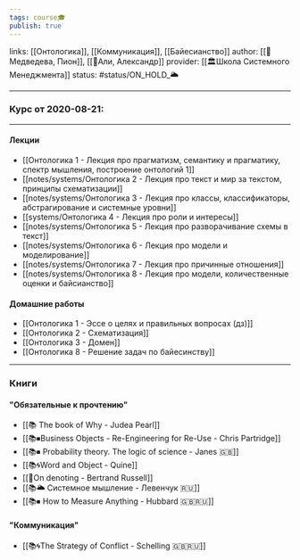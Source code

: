 ```yaml
---
tags: course🎓
publish: true
---
```

links: [[Онтологика]], [[Коммуникация]], [[Байесианство]] 
author: [[👤Медведева, Пион]], [[👤Али, Александр]]
provider: [[🏛Школа Системного Менеджмента]]
status: #status/ON_HOLD_🌥️ 
	
---


### Курс от 2020-08-21:

---

#### Лекции
- [[Онтологика 1 - Лекция про прагматизм, семантику и прагматику, спектр мышления, построение онтологий 1]]
- [[notes/systems/Онтологика 2 - Лекция про текст и мир за текстом, принципы схематизации]]
- [[notes/systems/Онтологика 3 - Лекция про классы, классификаторы, абстрагирование и системные уровни]]
- [[systems/Онтологика 4 - Лекция про роли и интересы]]
- [[notes/systems/Онтологика 5 - Лекция про разворачивание схемы в текст]]
- [[notes/systems/Онтологика 6 - Лекция про модели и моделирование]]
- [[notes/systems/Онтологика 7 - Лекция про причинные отношения]]
- [[notes/systems/Онтологика 8 - Лекция про модели, количественные оценки и байсианство]]

#### Домашние работы
- [[Онтологика 1 - Эссе о целях и правильных вопросах (дз)]]
- [[Онтологика 2 - Схематизация]]
- [[Онтологика 3 - Домен]]
- [[Онтологика 8 - Решение задач по байесинству]]


---
### Книги
#### "Обязательные к прочтению"
- [[📚 The book of Why - Judea Pearl]]
- [[📚⏹Business Objects - Re-Engineering for Re-Use - Chris Partridge]]
- [[📚⏹ Probability theory. The logic of science - Janes 🇬🇧]]
- [[📚🌀Word and Object - Quine]]
- [[📄On denoting - Bertrand Russell]]
- [[📚🌥️ Системное мышление - Левенчук 🇷🇺]]
- [[📚⏹ How to Measure Anything - Hubbard 🇬🇧🇷🇺]]
#### "Коммуникация"
- [[📚🌀The Strategy of Conflict - Schelling 🇬🇧🇷🇺]]
